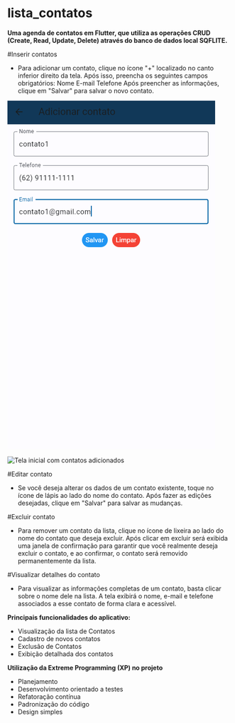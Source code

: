 # lista_contatos
**Uma agenda de contatos em Flutter, que utiliza as operações CRUD (Create, Read, Update, Delete) através do banco de dados local SQFLITE.**

#Inserir contatos
 - Para adicionar um contato, clique no ícone "+" localizado no canto inferior direito da tela. Após isso, preencha os seguintes campos obrigatórios:
Nome
E-mail
Telefone
Após preencher as informações, clique em "Salvar" para salvar o novo contato.

![Tela de inserir contatos/editar contatos](https://github.com/theusnevess/lista_contatos/blob/main/tela%20adiciona%20contato.PNG)

![Tela inicial com contatos adicionados](https://drive.google.com/file/d/1_ugnDqpqPAtsEc-KYYIngDzfvo8U9OQg/view?usp=drive_link)

#Editar contato
 - Se você deseja alterar os dados de um contato existente, toque no ícone de lápis ao lado do nome do contato. Após fazer as edições desejadas, clique em "Salvar" para salvar as mudanças.

#Excluir contato
 - Para remover um contato da lista, clique no ícone de lixeira ao lado do nome do contato que deseja excluir. Após clicar em excluir será exibida uma janela de confirmação para garantir que você realmente deseja excluir o contato, e ao confirmar, o contato será removido permanentemente da lista.

#Visualizar detalhes do contato
 - Para visualizar as informações completas de um contato, basta clicar sobre o nome dele na lista. A tela exibirá o nome, e-mail e telefone associados a esse contato de forma clara e acessível.


**Principais funcionalidades do aplicativo:**
 - Visualização da lista de Contatos
 - Cadastro de novos contatos
 - Exclusão de Contatos
 - Exibição detalhada dos contatos

**Utilização da Extreme Programming (XP) no projeto**
- Planejamento
- Desenvolvimento orientado a testes
- Refatoração contínua
- Padronização do código
- Design simples


